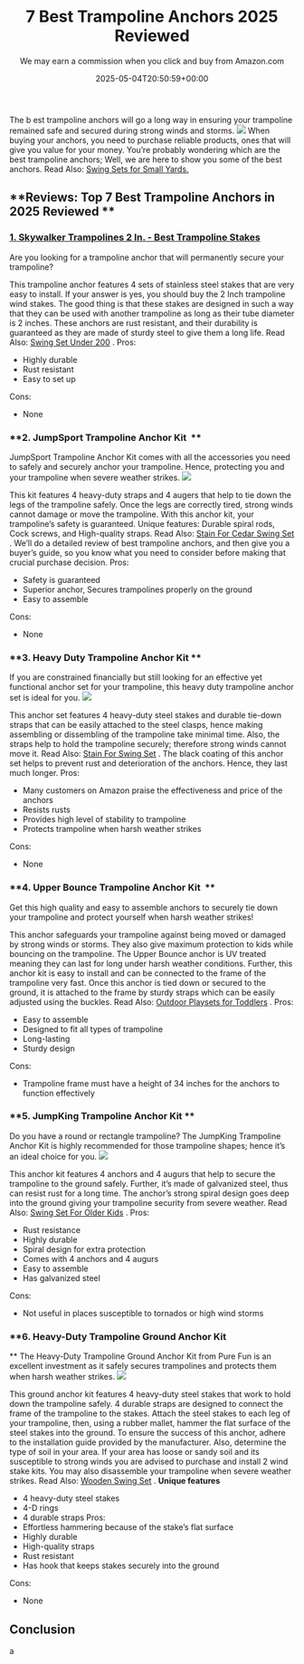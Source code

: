 ﻿---
author: We may earn a commission when you click and buy from Amazon.com
layout: post
title: 7 Best Trampoline Anchors 2025 Reviewed
date: '2025-05-04T20:50:59+00:00'
categories:
- Guide
tags: []
slug: /best-trampoline-anchors/
lastmod: 2025-05-07T12:21:25+03:00
---

The b
est trampoline anchors will go a long way in ensuring your trampoline remained safe and secured during strong winds and storms.
![](/assets/img/img/)
When buying your anchors, you need to purchase reliable products, ones that will give you value for your money.
You’re probably wondering which are the best trampoline anchors; Well, we are here to show you some of the best anchors. Read Also:
[Swing Sets for Small Yards.](https://pestpolicy.com/best-swing-sets-for-small-yards/)
## **Reviews: Top 7 Best Trampoline Anchors in 2025 Reviewed **
### [1. Skywalker Trampolines 2 In. - Best Trampoline Stakes](https://www.amazon.com/dp/B005I62R6G/?tag=p-policy-20)
Are you looking for a trampoline anchor that will permanently secure your trampoline?

This trampoline anchor features 4 sets of stainless steel stakes that are very easy to install. If your answer is yes, you should buy the 2 Inch trampoline wind stakes.
The good thing is that these stakes are designed in such a way that they can be used with another trampoline as long as their tube diameter is 2 inches.
These anchors are rust resistant, and their durability is guaranteed as they are made of sturdy steel to give them a long life. Read Also:
[Swing Set Under 200](https://pestpolicy.com/best-swing-set-under-200/)
.
Pros:
- Highly durable
- Rust resistant
- Easy to set up

Cons:
- None

### **2. JumpSport Trampoline Anchor Kit  **
JumpSport Trampoline Anchor Kit comes with all the accessories you need to safely and securely anchor your trampoline. Hence, protecting you and your trampoline when severe weather strikes.
![](/assets/img/e/ir)

This kit features 4 heavy-duty straps and 4 augers that help to tie down the legs of the trampoline safely. Once the legs are correctly tired, strong winds cannot damage or move the trampoline.
With this anchor kit, your trampoline’s safety is guaranteed. Unique features: Durable spiral rods, Cock screws, and High-quality straps. Read Also:
[Stain For Cedar Swing Set](https://pestpolicy.com/best-stain-for-cedar-swing-set/)
.
We’ll do a detailed review of best trampoline anchors, and then give you a buyer’s guide, so you know what you need to consider before making that crucial purchase decision.
Pros:
- Safety is guaranteed
- Superior anchor, Secures trampolines properly on the ground
- Easy to assemble

Cons:
- None

### **3. Heavy Duty Trampoline Anchor Kit **
If you are constrained financially but still looking for an effective yet functional anchor set for your trampoline, this heavy duty trampoline anchor set is ideal for you.
![](/assets/img/e/ir)

This anchor set features 4 heavy-duty steel stakes and durable tie-down straps that can be easily attached to the steel clasps, hence making assembling or dissembling of the trampoline take minimal time.
Also, the straps help to hold the trampoline securely; therefore strong winds cannot move it. Read Also:
[Stain For Swing Set](https://pestpolicy.com/best-stain-for-swing-set/)
.
The black coating of this anchor set helps to prevent rust and deterioration of the anchors. Hence, they last much longer.
Pros:
- Many customers on Amazon praise the effectiveness and price of the anchors
- Resists rusts
- Provides high level of stability to trampoline
- Protects trampoline when harsh weather strikes

Cons:
- None

### **4. Upper Bounce Trampoline Anchor Kit  **
Get this high quality and easy to assemble anchors to securely tie down your trampoline and protect yourself when harsh weather strikes!

This anchor safeguards your trampoline against being moved or damaged by strong winds or storms. They also give maximum protection to kids while bouncing on the trampoline.
The Upper Bounce anchor is UV treated meaning they can last for long under harsh weather conditions. Further, this anchor kit is easy to install and can be connected to the frame of the trampoline very fast.
Once this anchor is tied down or secured to the ground, it is attached to the frame by sturdy straps which can be easily adjusted using the buckles. Read Also:
[Outdoor Playsets for Toddlers](https://pestpolicy.com/best-outdoor-playsets-for-toddlers/)
.
Pros:
- Easy to assemble
- Designed to fit all types of trampoline
- Long-lasting
- Sturdy design

Cons:
- Trampoline frame must have a height of 34 inches for the anchors to function effectively

### **5. JumpKing Trampoline Anchor Kit **
Do you have a round or rectangle trampoline? The JumpKing Trampoline Anchor Kit is highly recommended for those trampoline shapes; hence it’s an ideal choice for you.
![](/assets/img/e/ir)

This anchor kit features 4 anchors and 4 augurs that help to secure the trampoline to the ground safely. Further, it’s made of galvanized steel, thus can resist rust for a long time.
The anchor’s strong spiral design goes deep into the ground giving your trampoline security from severe weather. Read Also:
[Swing Set For Older Kids](https://pestpolicy.com/best-swing-set-for-older-kids/)
.
Pros:
- Rust resistance
- Highly durable
- Spiral design for extra protection
- Comes with 4 anchors and 4 augurs
- Easy to assemble
- Has galvanized steel

Cons:
- Not useful in places susceptible to tornados or high wind storms

### **6. Heavy-Duty Trampoline Ground Anchor Kit
**
The Heavy-Duty Trampoline Ground Anchor Kit from Pure Fun is an excellent investment as it safely secures trampolines and protects them when harsh weather strikes.
![](/assets/img/e/ir)

This ground anchor kit features 4 heavy-duty steel stakes that work to hold down the trampoline safely. 4 durable straps are designed to connect the frame of the trampoline to the stakes.
Attach the steel stakes to each leg of your trampoline, then, using a rubber mallet, hammer the flat surface of the steel stakes into the ground.
To ensure the success of this anchor, adhere to the installation guide provided by the manufacturer.
Also, determine the type of soil in your area. If your area has loose or sandy soil and its susceptible to strong winds you are advised to purchase and install 2 wind stake kits.
You may also disassemble your trampoline when severe weather strikes. Read Also:
[Wooden Swing Set](https://pestpolicy.com/best-wooden-swing-set-reviews/)
.
**Unique features**
- 4 heavy-duty steel stakes
- 4-D rings
- 4 durable straps
Pros:
- Effortless hammering because of the stake’s flat surface
- Highly durable
- High-quality straps
- Rust resistant
- Has hook that keeps stakes securely into the ground

Cons:
- None

## Conclusion
a